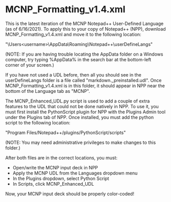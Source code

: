 MCNP_Formatting_v1.4.xml
========================

This is the latest iteration of the MCNP Notepad++ User-Defined Language (as of 6/16/2021).
To apply this to your copy of Notepad++ (NPP), download MCNP_Formatting_v1.4.xml and 
move it to the following location:

"\Users\<username>\AppData\Roaming\Notepad++\userDefineLangs"

(NOTE: If you are having trouble locating the AppData folder on a Windows computer, 
 try typing %AppData% in the search bar at the bottom-left corner of your screen.)

If you have not used a UDL before, then all you should see in the userDefineLangs folder
is a file called "markdown._preinstalled.udl". Once MCNP_Formatting_v1.4.xml is in this
folder, it should appear in NPP near the bottom of the Language tab as "MCNP".



The MCNP_Enhanced_UDL.py script is used to add a couple of extra features to the UDL 
that could not be done natively in NPP. To use it, you must first install the 
PythonScript plugin for NPP with the Plugins Admin tool under the Plugins tab of
NPP. Once installed, you must add the python script to the following location:

"Program Files/Notepad++/plugins/PythonScript/scripts"

(NOTE: You may need administrative privileges to make changes to this folder.)



After both files are in the correct locations, you must:
- Open/write the MCNP input deck in NPP
- Apply the MCNP UDL from the Languages dropdown menu
- In the Plugins dropdown, select Python Script
- In Scripts, click MCNP_Enhanced_UDL
	
Now, your MCNP input deck should be properly color-coded!